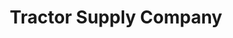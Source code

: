 ---
title: "Tractor Supply Company"
url: /lincoln/tractor-supply-company-husker-circle/
shop: Dorfladen
---